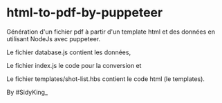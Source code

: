 # html-to-pdf-by-puppeteer

Génération d'un fichier pdf à partir d'un template html et des données en utilisant NodeJs avec puppeteer.

Le fichier database.js contient les données, 

Le fichier index.js le code pour la conversion et

Le fichier templates/shot-list.hbs contient le code html (le templates).

By #SidyKing_

